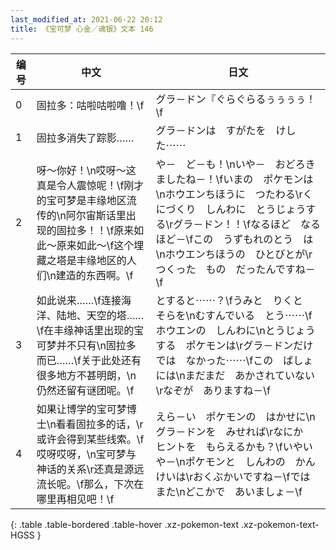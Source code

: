```yaml
---
last_modified_at: 2021-06-22 20:12
title: 《宝可梦 心金／魂银》文本 146
---
```

| 编号 | 中文 | 日文 |
| ---- | ---- | ---- |
| 0 | 固拉多：咕啦咕啦噜！\f | グラ－ドン『ぐらぐらるぅぅぅぅ！\f |
| 1 | 固拉多消失了踪影…… | グラ－ドンは　すがたを　けした⋯⋯ |
| 2 | 呀～你好！\n哎呀～这真是令人震惊呢！\f刚才的宝可梦是丰缘地区流传的\n阿尔宙斯话里出现的固拉多！！\f原来如此～原来如此～\f这个埋藏之塔是丰缘地区的人们\n建造的东西啊。\f | や－　ど－も！\nいや－　おどろきましたね－！\fいまの　ポケモンは\nホウエンちほうに　つたわる\rくにづくり　しんわに　とうじょうする\rグラ－ドン！！\fなるほど　なるほど－\fこの　うずもれのとう　は\nホウエンちほうの　ひとびとが\rつくった　もの　だったんですね－\f |
| 3 | 如此说来……\f连接海洋、陆地、天空的塔……\f在丰缘神话里出现的宝可梦并不只有\n固拉多而已……\f关于此处还有很多地方不甚明朗，\n仍然还留有谜团呢。\f | とすると⋯⋯？\fうみと　りくと　そらを\nむすんでいる　とう⋯⋯\fホウエンの　しんわに\nとうじょうする　ポケモンは\rグラ－ドンだけでは　なかった⋯⋯\fこの　ばしょには\nまだまだ　あかされていない\rなぞが　ありますね－\f |
| 4 | 如果让博学的宝可梦博士\n看看固拉多的话，\r或许会得到某些线索。\f哎呀哎呀，\n宝可梦与神话的关系\r还真是源远流长呢。\f那么，下次在哪里再相见吧！\f | えら－い　ポケモンの　はかせに\nグラ－ドンを　みせれば\rなにか　ヒントを　もらえるかも？\fいやいや－\nポケモンと　しんわの　かんけいは\rおくぶかいですね－\fでは　また\nどこかで　あいましょ－\f |
{: .table .table-bordered .table-hover .xz-pokemon-text .xz-pokemon-text-HGSS }